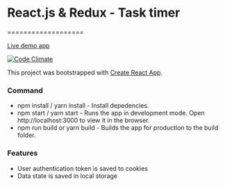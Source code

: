 # React.js & Redux - Task timer
===================

[Live demo app](http://react-redux-task-timer.surge.sh)

[![Code Climate](https://codeclimate.com/github/MarcinJarecki/React-Redux-Task-Timer/badges/gpa.svg)](https://codeclimate.com/github/MarcinJarecki/React-Redux-Task-Timer)

This project was bootstrapped with [Create React App](https://github.com/facebookincubator/create-react-app).

### Command
- npm install / yarn install - Install depedencies.
- npm start / yarn start - Runs the app in development mode. Open http://localhost:3000 to view it in the browser.
- npm run build or yarn build - Builds the app for production to the build folder.

### Features
- User authentication token is saved to cookies
- Data state is saved in local storage

